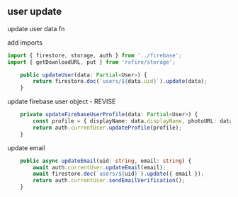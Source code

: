 ## user update

update user data fn

add imports 
```ts
import { firestore, storage, auth } from '../firebase';
import { getDownloadURL, put } from 'rxfire/storage';

```

```ts
	public updateUser(data: Partial<User>) {
		return firestore.doc(`users/${data.uid}`).update(data);
	}
```

update firebase user object - REVISE

```ts
	private updateFirebaseUserProfile(data: Partial<User>) {
		const profile = { displayName: data.displayName, photoURL: data.photoURL };
		return auth.currentUser.updateProfile(profile);
	}
```

update email

```ts
	public async updateEmail(uid: string, email: string) {
		await auth.currentUser.updateEmail(email);
		await firestore.doc(`users/${uid}`).update({ email });
		return auth.currentUser.sendEmailVerification();
	}
```